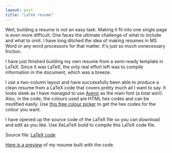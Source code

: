 ```yaml
---
layout: post
title: "LaTeX resume"
---
```

Well, building a resume is not an easy task. Making it fit into one single page is even more difficult. One faces the ultimate challenge of what to include and what to omit. I have long ditched the idea of making resumes in MS Word or any word processors for that matter. It's just so much unnecessary friction. 

I have just finished building my own resume from a semi-ready template in LaTeX. Since it was LaTeX, the only real effort left was to compile information in the document, which was a breeze.

I use a two-column layout and have successfully been able to produce a clean resume from a LaTeX code that covers pretty much all I want to say. It looks sleek as I have managed to use [Avenir](http://www.myfonts.com/fonts/linotype/avenir/) as the main font (a total win!). Also, in the code, the colours used are HTML hex codes and can be modified easily. Use [this free colour picker](http://www.colorpicker.com/) to get the hex codes for the colour you want.

I have opened up the source code of the LaTeX file so you can download and edit as you like. Use XeLaTeX build to compile this LaTeX code file. 

Source file: [LaTeX code](http://hardik.co/s/hardikpandya.tex)

[Here is a preview](http://hardik.co/s/hardikpandya.pdf) of my resume built with the code.